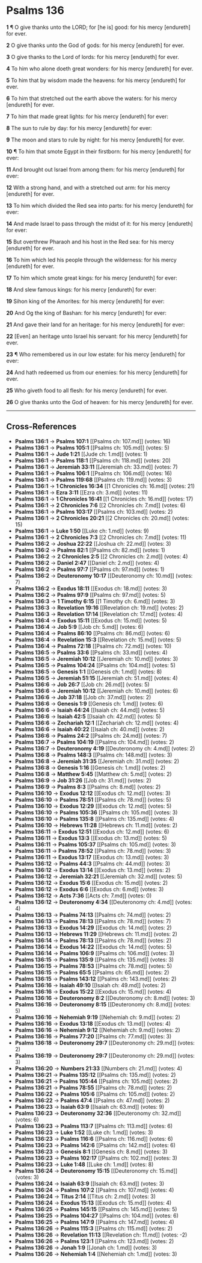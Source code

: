 # Psalms 136

**1** ¶ O give thanks unto the LORD; for [he is] good: for his mercy [endureth] for ever.

**2** O give thanks unto the God of gods: for his mercy [endureth] for ever.

**3** O give thanks to the Lord of lords: for his mercy [endureth] for ever.

**4** To him who alone doeth great wonders: for his mercy [endureth] for ever.

**5** To him that by wisdom made the heavens: for his mercy [endureth] for ever.

**6** To him that stretched out the earth above the waters: for his mercy [endureth] for ever.

**7** To him that made great lights: for his mercy [endureth] for ever:

**8** The sun to rule by day: for his mercy [endureth] for ever:

**9** The moon and stars to rule by night: for his mercy [endureth] for ever.

**10** ¶ To him that smote Egypt in their firstborn: for his mercy [endureth] for ever:

**11** And brought out Israel from among them: for his mercy [endureth] for ever:

**12** With a strong hand, and with a stretched out arm: for his mercy [endureth] for ever.

**13** To him which divided the Red sea into parts: for his mercy [endureth] for ever:

**14** And made Israel to pass through the midst of it: for his mercy [endureth] for ever:

**15** But overthrew Pharaoh and his host in the Red sea: for his mercy [endureth] for ever.

**16** To him which led his people through the wilderness: for his mercy [endureth] for ever.

**17** To him which smote great kings: for his mercy [endureth] for ever:

**18** And slew famous kings: for his mercy [endureth] for ever:

**19** Sihon king of the Amorites: for his mercy [endureth] for ever:

**20** And Og the king of Bashan: for his mercy [endureth] for ever:

**21** And gave their land for an heritage: for his mercy [endureth] for ever:

**22** [Even] an heritage unto Israel his servant: for his mercy [endureth] for ever.

**23** ¶ Who remembered us in our low estate: for his mercy [endureth] for ever:

**24** And hath redeemed us from our enemies: for his mercy [endureth] for ever.

**25** Who giveth food to all flesh: for his mercy [endureth] for ever.

**26** O give thanks unto the God of heaven: for his mercy [endureth] for ever.

---

## Cross-References

- **Psalms 136:1** → **Psalms 107:1** [[Psalms ch: 107.md]] (votes: 16)
- **Psalms 136:1** → **Psalms 105:1** [[Psalms ch: 105.md]] (votes: 5)
- **Psalms 136:1** → **Jude 1:21** [[Jude ch: 1.md]] (votes: 1)
- **Psalms 136:1** → **Psalms 118:1** [[Psalms ch: 118.md]] (votes: 20)
- **Psalms 136:1** → **Jeremiah 33:11** [[Jeremiah ch: 33.md]] (votes: 7)
- **Psalms 136:1** → **Psalms 106:1** [[Psalms ch: 106.md]] (votes: 16)
- **Psalms 136:1** → **Psalms 119:68** [[Psalms ch: 119.md]] (votes: 3)
- **Psalms 136:1** → **1 Chronicles 16:34** [[1 Chronicles ch: 16.md]] (votes: 21)
- **Psalms 136:1** → **Ezra 3:11** [[Ezra ch: 3.md]] (votes: 11)
- **Psalms 136:1** → **1 Chronicles 16:41** [[1 Chronicles ch: 16.md]] (votes: 17)
- **Psalms 136:1** → **2 Chronicles 7:6** [[2 Chronicles ch: 7.md]] (votes: 6)
- **Psalms 136:1** → **Psalms 103:17** [[Psalms ch: 103.md]] (votes: 2)
- **Psalms 136:1** → **2 Chronicles 20:21** [[2 Chronicles ch: 20.md]] (votes: 15)
- **Psalms 136:1** → **Luke 1:50** [[Luke ch: 1.md]] (votes: 9)
- **Psalms 136:1** → **2 Chronicles 7:3** [[2 Chronicles ch: 7.md]] (votes: 11)
- **Psalms 136:2** → **Joshua 22:22** [[Joshua ch: 22.md]] (votes: 3)
- **Psalms 136:2** → **Psalms 82:1** [[Psalms ch: 82.md]] (votes: 1)
- **Psalms 136:2** → **2 Chronicles 2:5** [[2 Chronicles ch: 2.md]] (votes: 4)
- **Psalms 136:2** → **Daniel 2:47** [[Daniel ch: 2.md]] (votes: 4)
- **Psalms 136:2** → **Psalms 97:7** [[Psalms ch: 97.md]] (votes: 1)
- **Psalms 136:2** → **Deuteronomy 10:17** [[Deuteronomy ch: 10.md]] (votes: 7)
- **Psalms 136:2** → **Exodus 18:11** [[Exodus ch: 18.md]] (votes: 3)
- **Psalms 136:2** → **Psalms 97:9** [[Psalms ch: 97.md]] (votes: 5)
- **Psalms 136:3** → **1 Timothy 6:15** [[1 Timothy ch: 6.md]] (votes: 3)
- **Psalms 136:3** → **Revelation 19:16** [[Revelation ch: 19.md]] (votes: 2)
- **Psalms 136:3** → **Revelation 17:14** [[Revelation ch: 17.md]] (votes: 4)
- **Psalms 136:4** → **Exodus 15:11** [[Exodus ch: 15.md]] (votes: 5)
- **Psalms 136:4** → **Job 5:9** [[Job ch: 5.md]] (votes: 6)
- **Psalms 136:4** → **Psalms 86:10** [[Psalms ch: 86.md]] (votes: 6)
- **Psalms 136:4** → **Revelation 15:3** [[Revelation ch: 15.md]] (votes: 5)
- **Psalms 136:4** → **Psalms 72:18** [[Psalms ch: 72.md]] (votes: 10)
- **Psalms 136:5** → **Psalms 33:6** [[Psalms ch: 33.md]] (votes: 4)
- **Psalms 136:5** → **Jeremiah 10:12** [[Jeremiah ch: 10.md]] (votes: 3)
- **Psalms 136:5** → **Psalms 104:24** [[Psalms ch: 104.md]] (votes: 5)
- **Psalms 136:5** → **Genesis 1:1** [[Genesis ch: 1.md]] (votes: 8)
- **Psalms 136:5** → **Jeremiah 51:15** [[Jeremiah ch: 51.md]] (votes: 4)
- **Psalms 136:6** → **Job 26:7** [[Job ch: 26.md]] (votes: 5)
- **Psalms 136:6** → **Jeremiah 10:12** [[Jeremiah ch: 10.md]] (votes: 6)
- **Psalms 136:6** → **Job 37:18** [[Job ch: 37.md]] (votes: 2)
- **Psalms 136:6** → **Genesis 1:9** [[Genesis ch: 1.md]] (votes: 6)
- **Psalms 136:6** → **Isaiah 44:24** [[Isaiah ch: 44.md]] (votes: 5)
- **Psalms 136:6** → **Isaiah 42:5** [[Isaiah ch: 42.md]] (votes: 5)
- **Psalms 136:6** → **Zechariah 12:1** [[Zechariah ch: 12.md]] (votes: 4)
- **Psalms 136:6** → **Isaiah 40:22** [[Isaiah ch: 40.md]] (votes: 2)
- **Psalms 136:6** → **Psalms 24:2** [[Psalms ch: 24.md]] (votes: 7)
- **Psalms 136:7** → **Psalms 104:19** [[Psalms ch: 104.md]] (votes: 2)
- **Psalms 136:7** → **Deuteronomy 4:19** [[Deuteronomy ch: 4.md]] (votes: 2)
- **Psalms 136:8** → **Psalms 148:3** [[Psalms ch: 148.md]] (votes: 3)
- **Psalms 136:8** → **Jeremiah 31:35** [[Jeremiah ch: 31.md]] (votes: 2)
- **Psalms 136:8** → **Genesis 1:16** [[Genesis ch: 1.md]] (votes: 2)
- **Psalms 136:8** → **Matthew 5:45** [[Matthew ch: 5.md]] (votes: 2)
- **Psalms 136:9** → **Job 31:26** [[Job ch: 31.md]] (votes: 2)
- **Psalms 136:9** → **Psalms 8:3** [[Psalms ch: 8.md]] (votes: 2)
- **Psalms 136:10** → **Exodus 12:12** [[Exodus ch: 12.md]] (votes: 3)
- **Psalms 136:10** → **Psalms 78:51** [[Psalms ch: 78.md]] (votes: 5)
- **Psalms 136:10** → **Exodus 12:29** [[Exodus ch: 12.md]] (votes: 5)
- **Psalms 136:10** → **Psalms 105:36** [[Psalms ch: 105.md]] (votes: 3)
- **Psalms 136:10** → **Psalms 135:8** [[Psalms ch: 135.md]] (votes: 4)
- **Psalms 136:10** → **Hebrews 11:28** [[Hebrews ch: 11.md]] (votes: 2)
- **Psalms 136:11** → **Exodus 12:51** [[Exodus ch: 12.md]] (votes: 6)
- **Psalms 136:11** → **Exodus 13:3** [[Exodus ch: 13.md]] (votes: 5)
- **Psalms 136:11** → **Psalms 105:37** [[Psalms ch: 105.md]] (votes: 3)
- **Psalms 136:11** → **Psalms 78:52** [[Psalms ch: 78.md]] (votes: 3)
- **Psalms 136:11** → **Exodus 13:17** [[Exodus ch: 13.md]] (votes: 3)
- **Psalms 136:12** → **Psalms 44:3** [[Psalms ch: 44.md]] (votes: 3)
- **Psalms 136:12** → **Exodus 13:14** [[Exodus ch: 13.md]] (votes: 2)
- **Psalms 136:12** → **Jeremiah 32:21** [[Jeremiah ch: 32.md]] (votes: 5)
- **Psalms 136:12** → **Exodus 15:6** [[Exodus ch: 15.md]] (votes: 2)
- **Psalms 136:12** → **Exodus 6:6** [[Exodus ch: 6.md]] (votes: 3)
- **Psalms 136:12** → **Acts 7:36** [[Acts ch: 7.md]] (votes: 0)
- **Psalms 136:12** → **Deuteronomy 4:34** [[Deuteronomy ch: 4.md]] (votes: 4)
- **Psalms 136:13** → **Psalms 74:13** [[Psalms ch: 74.md]] (votes: 2)
- **Psalms 136:13** → **Psalms 78:13** [[Psalms ch: 78.md]] (votes: 7)
- **Psalms 136:13** → **Exodus 14:29** [[Exodus ch: 14.md]] (votes: 2)
- **Psalms 136:13** → **Hebrews 11:29** [[Hebrews ch: 11.md]] (votes: 2)
- **Psalms 136:14** → **Psalms 78:13** [[Psalms ch: 78.md]] (votes: 2)
- **Psalms 136:14** → **Exodus 14:22** [[Exodus ch: 14.md]] (votes: 5)
- **Psalms 136:14** → **Psalms 106:9** [[Psalms ch: 106.md]] (votes: 3)
- **Psalms 136:15** → **Psalms 135:9** [[Psalms ch: 135.md]] (votes: 3)
- **Psalms 136:15** → **Psalms 78:53** [[Psalms ch: 78.md]] (votes: 5)
- **Psalms 136:15** → **Psalms 65:5** [[Psalms ch: 65.md]] (votes: 2)
- **Psalms 136:15** → **Psalms 143:12** [[Psalms ch: 143.md]] (votes: 2)
- **Psalms 136:16** → **Isaiah 49:10** [[Isaiah ch: 49.md]] (votes: 2)
- **Psalms 136:16** → **Exodus 15:22** [[Exodus ch: 15.md]] (votes: 4)
- **Psalms 136:16** → **Deuteronomy 8:2** [[Deuteronomy ch: 8.md]] (votes: 3)
- **Psalms 136:16** → **Deuteronomy 8:15** [[Deuteronomy ch: 8.md]] (votes: 5)
- **Psalms 136:16** → **Nehemiah 9:19** [[Nehemiah ch: 9.md]] (votes: 2)
- **Psalms 136:16** → **Exodus 13:18** [[Exodus ch: 13.md]] (votes: 4)
- **Psalms 136:16** → **Nehemiah 9:12** [[Nehemiah ch: 9.md]] (votes: 2)
- **Psalms 136:16** → **Psalms 77:20** [[Psalms ch: 77.md]] (votes: 3)
- **Psalms 136:18** → **Deuteronomy 29:7** [[Deuteronomy ch: 29.md]] (votes: 2)
- **Psalms 136:19** → **Deuteronomy 29:7** [[Deuteronomy ch: 29.md]] (votes: 3)
- **Psalms 136:20** → **Numbers 21:33** [[Numbers ch: 21.md]] (votes: 4)
- **Psalms 136:21** → **Psalms 135:12** [[Psalms ch: 135.md]] (votes: 2)
- **Psalms 136:21** → **Psalms 105:44** [[Psalms ch: 105.md]] (votes: 2)
- **Psalms 136:21** → **Psalms 78:55** [[Psalms ch: 78.md]] (votes: 2)
- **Psalms 136:22** → **Psalms 105:6** [[Psalms ch: 105.md]] (votes: 2)
- **Psalms 136:22** → **Psalms 47:4** [[Psalms ch: 47.md]] (votes: 2)
- **Psalms 136:23** → **Isaiah 63:9** [[Isaiah ch: 63.md]] (votes: 9)
- **Psalms 136:23** → **Deuteronomy 32:36** [[Deuteronomy ch: 32.md]] (votes: 6)
- **Psalms 136:23** → **Psalms 113:7** [[Psalms ch: 113.md]] (votes: 6)
- **Psalms 136:23** → **Luke 1:52** [[Luke ch: 1.md]] (votes: 3)
- **Psalms 136:23** → **Psalms 116:6** [[Psalms ch: 116.md]] (votes: 6)
- **Psalms 136:23** → **Psalms 142:6** [[Psalms ch: 142.md]] (votes: 6)
- **Psalms 136:23** → **Genesis 8:1** [[Genesis ch: 8.md]] (votes: 3)
- **Psalms 136:23** → **Psalms 102:17** [[Psalms ch: 102.md]] (votes: 3)
- **Psalms 136:23** → **Luke 1:48** [[Luke ch: 1.md]] (votes: 8)
- **Psalms 136:24** → **Deuteronomy 15:15** [[Deuteronomy ch: 15.md]] (votes: 3)
- **Psalms 136:24** → **Isaiah 63:9** [[Isaiah ch: 63.md]] (votes: 3)
- **Psalms 136:24** → **Psalms 107:2** [[Psalms ch: 107.md]] (votes: 4)
- **Psalms 136:24** → **Titus 2:14** [[Titus ch: 2.md]] (votes: 3)
- **Psalms 136:24** → **Exodus 15:13** [[Exodus ch: 15.md]] (votes: 4)
- **Psalms 136:25** → **Psalms 145:15** [[Psalms ch: 145.md]] (votes: 5)
- **Psalms 136:25** → **Psalms 104:27** [[Psalms ch: 104.md]] (votes: 6)
- **Psalms 136:25** → **Psalms 147:9** [[Psalms ch: 147.md]] (votes: 4)
- **Psalms 136:26** → **Psalms 115:3** [[Psalms ch: 115.md]] (votes: 2)
- **Psalms 136:26** → **Revelation 11:13** [[Revelation ch: 11.md]] (votes: -2)
- **Psalms 136:26** → **Psalms 123:1** [[Psalms ch: 123.md]] (votes: 2)
- **Psalms 136:26** → **Jonah 1:9** [[Jonah ch: 1.md]] (votes: 3)
- **Psalms 136:26** → **Nehemiah 1:4** [[Nehemiah ch: 1.md]] (votes: 3)
